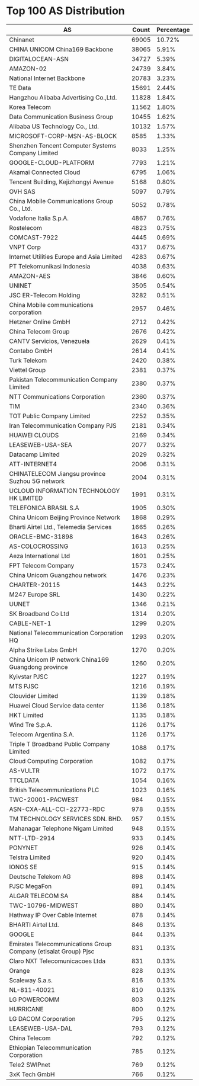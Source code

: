 # Top 100 AS Distribution
| AS | Count | Percentage |
|----|----|----|
| Chinanet | 69005 | 10.72% |
| CHINA UNICOM China169 Backbone | 38065 | 5.91% |
| DIGITALOCEAN-ASN | 34727 | 5.39% |
| AMAZON-02 | 24739 | 3.84% |
| National Internet Backbone | 20783 | 3.23% |
| TE Data | 15691 | 2.44% |
| Hangzhou Alibaba Advertising Co.,Ltd. | 11828 | 1.84% |
| Korea Telecom | 11562 | 1.80% |
| Data Communication Business Group | 10455 | 1.62% |
| Alibaba US Technology Co., Ltd. | 10132 | 1.57% |
| MICROSOFT-CORP-MSN-AS-BLOCK | 8585 | 1.33% |
| Shenzhen Tencent Computer Systems Company Limited | 8033 | 1.25% |
| GOOGLE-CLOUD-PLATFORM | 7793 | 1.21% |
| Akamai Connected Cloud | 6795 | 1.06% |
| Tencent Building, Kejizhongyi Avenue | 5168 | 0.80% |
| OVH SAS | 5097 | 0.79% |
| China Mobile Communications Group Co., Ltd. | 5052 | 0.78% |
| Vodafone Italia S.p.A. | 4867 | 0.76% |
| Rostelecom | 4823 | 0.75% |
| COMCAST-7922 | 4445 | 0.69% |
| VNPT Corp | 4317 | 0.67% |
| Internet Utilities Europe and Asia Limited | 4283 | 0.67% |
| PT Telekomunikasi Indonesia | 4038 | 0.63% |
| AMAZON-AES | 3846 | 0.60% |
| UNINET | 3505 | 0.54% |
| JSC ER-Telecom Holding | 3282 | 0.51% |
| China Mobile communications corporation | 2957 | 0.46% |
| Hetzner Online GmbH | 2712 | 0.42% |
| China Telecom Group | 2676 | 0.42% |
| CANTV Servicios, Venezuela | 2629 | 0.41% |
| Contabo GmbH | 2614 | 0.41% |
| Turk Telekom | 2420 | 0.38% |
| Viettel Group | 2381 | 0.37% |
| Pakistan Telecommunication Company Limited | 2380 | 0.37% |
| NTT Communications Corporation | 2360 | 0.37% |
| TIM | 2340 | 0.36% |
| TOT Public Company Limited | 2252 | 0.35% |
| Iran Telecommunication Company PJS | 2181 | 0.34% |
| HUAWEI CLOUDS | 2169 | 0.34% |
| LEASEWEB-USA-SEA | 2077 | 0.32% |
| Datacamp Limited | 2029 | 0.32% |
| ATT-INTERNET4 | 2006 | 0.31% |
| CHINATELECOM Jiangsu province Suzhou 5G network | 2004 | 0.31% |
| UCLOUD INFORMATION TECHNOLOGY HK LIMITED | 1991 | 0.31% |
| TELEFONICA BRASIL S.A | 1905 | 0.30% |
| China Unicom Beijing Province Network | 1868 | 0.29% |
| Bharti Airtel Ltd., Telemedia Services | 1665 | 0.26% |
| ORACLE-BMC-31898 | 1643 | 0.26% |
| AS-COLOCROSSING | 1613 | 0.25% |
| Aeza International Ltd | 1601 | 0.25% |
| FPT Telecom Company | 1573 | 0.24% |
| China Unicom Guangzhou network | 1476 | 0.23% |
| CHARTER-20115 | 1443 | 0.22% |
| M247 Europe SRL | 1430 | 0.22% |
| UUNET | 1346 | 0.21% |
| SK Broadband Co Ltd | 1314 | 0.20% |
| CABLE-NET-1 | 1299 | 0.20% |
| National Telecommunication Corporation HQ | 1293 | 0.20% |
| Alpha Strike Labs GmbH | 1270 | 0.20% |
| China Unicom IP network China169 Guangdong province | 1260 | 0.20% |
| Kyivstar PJSC | 1227 | 0.19% |
| MTS PJSC | 1216 | 0.19% |
| Clouvider Limited | 1139 | 0.18% |
| Huawei Cloud Service data center | 1136 | 0.18% |
| HKT Limited | 1135 | 0.18% |
| Wind Tre S.p.A. | 1126 | 0.17% |
| Telecom Argentina S.A. | 1126 | 0.17% |
| Triple T Broadband Public Company Limited | 1088 | 0.17% |
| Cloud Computing Corporation | 1082 | 0.17% |
| AS-VULTR | 1072 | 0.17% |
| TTCLDATA | 1054 | 0.16% |
| British Telecommunications PLC | 1023 | 0.16% |
| TWC-20001-PACWEST | 984 | 0.15% |
| ASN-CXA-ALL-CCI-22773-RDC | 978 | 0.15% |
| TM TECHNOLOGY SERVICES SDN. BHD. | 957 | 0.15% |
| Mahanagar Telephone Nigam Limited | 948 | 0.15% |
| NTT-LTD-2914 | 933 | 0.14% |
| PONYNET | 926 | 0.14% |
| Telstra Limited | 920 | 0.14% |
| IONOS SE | 915 | 0.14% |
| Deutsche Telekom AG | 898 | 0.14% |
| PJSC MegaFon | 891 | 0.14% |
| ALGAR TELECOM SA | 884 | 0.14% |
| TWC-10796-MIDWEST | 880 | 0.14% |
| Hathway IP Over Cable Internet | 878 | 0.14% |
| BHARTI Airtel Ltd. | 846 | 0.13% |
| GOOGLE | 844 | 0.13% |
| Emirates Telecommunications Group Company (etisalat Group) Pjsc | 831 | 0.13% |
| Claro NXT Telecomunicacoes Ltda | 831 | 0.13% |
| Orange | 828 | 0.13% |
| Scaleway S.a.s. | 816 | 0.13% |
| NL-811-40021 | 810 | 0.13% |
| LG POWERCOMM | 803 | 0.12% |
| HURRICANE | 800 | 0.12% |
| LG DACOM Corporation | 795 | 0.12% |
| LEASEWEB-USA-DAL | 793 | 0.12% |
| China Telecom | 792 | 0.12% |
| Ethiopian Telecommunication Corporation | 785 | 0.12% |
| Tele2 SWIPnet | 769 | 0.12% |
| 3xK Tech GmbH | 766 | 0.12% |
